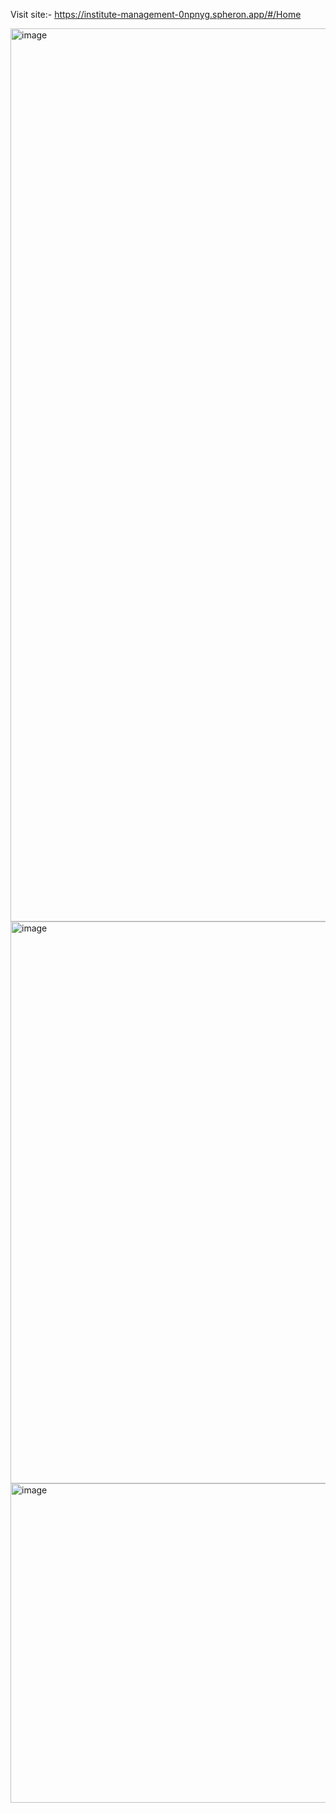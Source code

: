 
Visit site:- https://institute-management-0npnyg.spheron.app/#/Home

<img width="1429" alt="image" src="https://user-images.githubusercontent.com/90379168/187060077-854dbaa2-6361-4e0e-b96a-b1a26da2af96.png">

<img width="899" alt="image" src="https://user-images.githubusercontent.com/90379168/187060095-63847759-89ec-436c-8ed3-001064b8c7f2.png">

<img width="511" alt="image" src="https://user-images.githubusercontent.com/90379168/187060109-e1c4e6ed-410b-464d-98bc-aadfbaaac553.png">
